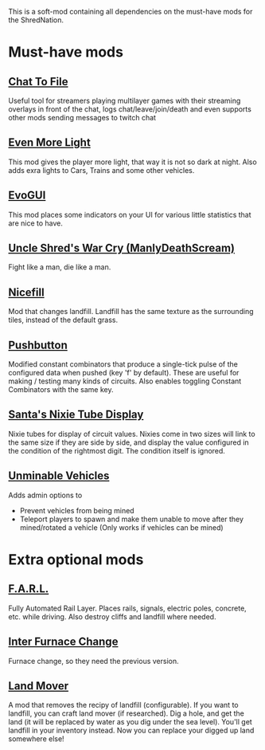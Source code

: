 This is a soft-mod containing all dependencies on the must-have mods for the ShredNation.

# Must-have mods
## [Chat To File](https://mods.factorio.com/mod/ChatToFile)
Useful tool for streamers playing multilayer games with their streaming overlays in front of the chat, logs chat/leave/join/death and even supports other mods sending messages to twitch chat

## [Even More Light](https://mods.factorio.com/mod/EvenMoreLight)
This mod gives the player more light, that way it is not so dark at night. Also adds exra lights to Cars, Trains and some other vehicles.

## [EvoGUI](https://mods.factorio.com/mod/EvoGUI)
This mod places some indicators on your UI for various little statistics that are nice to have.

## [Uncle Shred's War Cry (ManlyDeathScream)](https://mods.factorio.com/mod/ManlyDeathScream)
Fight like a man, die like a man.

## [Nicefill](https://mods.factorio.com/mod/nicefill)
Mod that changes landfill. Landfill has the same texture as the surrounding tiles, instead of the default grass.

## [Pushbutton](https://mods.factorio.com/mod/pushbutton)
Modified constant combinators that produce a single-tick pulse of the configured data when pushed (key 'f' by default). These are useful for making / testing many kinds of circuits. Also enables toggling Constant Combinators with the same key.

## [Santa's Nixie Tube Display](https://mods.factorio.com/mod/SantasNixieTubeDisplay)
Nixie tubes for display of circuit values. Nixies come in two sizes will link to the same size if they are side by side, and display the value configured in the condition of the rightmost digit. The condition itself is ignored.

## [Unminable Vehicles](https://mods.factorio.com/mod/UnminableVehicles)
Adds admin options to
- Prevent vehicles from being mined
- Teleport players to spawn and make them unable to move after they mined/rotated a vehicle (Only works if vehicles can be mined)

# Extra optional mods
## [F.A.R.L.](https://mods.factorio.com/mod/FARL)
Fully Automated Rail Layer. Places rails, signals, electric poles, concrete, etc. while driving. Also destroy cliffs and landfill where needed.

## [Inter Furnace Change](https://mods.factorio.com/mod/InterFurnaceChange)
Furnace change, so they need the previous version.

## [Land Mover](https://mods.factorio.com/mod/LandMover)
A mod that removes the recipy of landfill (configurable). If you want to landfill, you can craft land mover (if researched). Dig a hole, and get the land (it will be replaced by water as you dig under the sea level). You'll get landfill in your inventory instead. Now you can replace your digged up land somewhere else!
